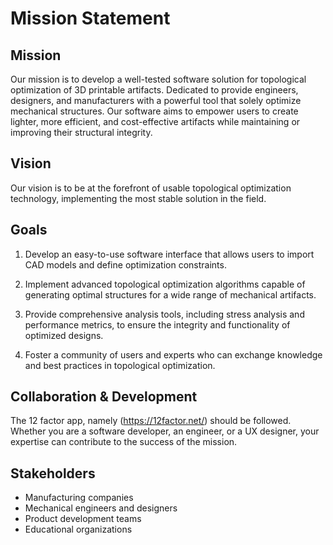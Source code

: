 # Mission Statement

## Mission

Our mission is to develop a well-tested software solution for topological optimization of 3D printable artifacts.
Dedicated to provide engineers, designers, and manufacturers with a powerful tool that solely optimize mechanical structures.
Our software aims to empower users to create lighter, more efficient, and cost-effective artifacts while maintaining or
improving their structural integrity.

## Vision

Our vision is to be at the forefront of usable topological optimization technology, implementing the most stable solution in the field.

## Goals

1. Develop an easy-to-use software interface that allows users to import CAD models and define optimization constraints.

2. Implement advanced topological optimization algorithms capable of generating optimal structures for a wide range of mechanical 
artifacts.

3. Provide comprehensive analysis tools, including stress analysis and performance metrics, to ensure the integrity and functionality 
of optimized designs.

4. Foster a community of users and experts who can exchange knowledge and best practices in topological optimization.

## Collaboration & Development 

The 12 factor app, namely (https://12factor.net/) should be followed. Whether you are a software developer, an engineer, or a UX designer, 
your expertise can contribute to the success of the mission.

## Stakeholders

- Manufacturing companies
- Mechanical engineers and designers
- Product development teams
- Educational organizations
